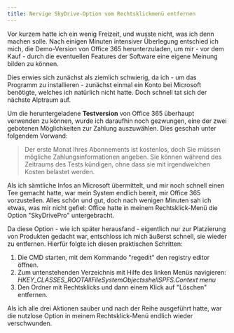 ```yaml
---
title: Nervige SkyDrive-Option vom Rechtsklickmenü entfernen
---
```


Vor kurzem hatte ich ein wenig Freizeit, und wusste nicht, was ich denn machen solle. Nach einigen Minuten intensiver Überlegung entschied ich mich, die Demo-Version von Office 365 herunterzuladen, um mir - vor dem Kauf - durch die eventuellen Features der Software eine eigene Meinung bilden zu können.

Dies erwies sich zunächst als ziemlich schwierig, da ich - um das Programm zu installieren - zunächst einmal ein Konto bei Microsoft benötigte, welches ich natürlich nicht hatte. Doch schnell tat sich der nächste Alptraum auf.

Um die heruntergeladene **Testversion** von Office 365 überhaupt verwenden zu können, wurde ich daraufhin noch gezwungen, eine der zwei gebotenen Möglichkeiten zur Zahlung auszuwählen. Dies geschah unter folgendem Vorwand:

> Der erste Monat Ihres Abonnements ist kostenlos, doch Sie müssen mögliche Zahlungsinformationen angeben. Sie können während des Zeitraums des Tests kündigen, ohne dass sie mit irgendwelchen Kosten belastet werden.

Als ich sämtliche Infos an Microsoft übermittelt, und mir noch schnell einen Tee gemacht hatte, war mein System endlich bereit, mir Office 365 vorzustellen. Alles schön und gut, doch nach wenigen Minuten sah ich etwas, was mir nicht gefiel: Office hatte in meinem Rechtsklick-Menü die Option "SkyDrivePro" untergebracht.

Da diese Option - wie ich später herausfand - eigentlich nur zur Platzierung von Produkten gedacht war, entschloss ich mich äußerst schnell, sie wieder zu entfernen. Hierfür folgte ich diesen praktischen Schritten:

1. Die CMD starten, mit dem Kommando "regedit" den registry editor öffnen.
2. Zum untenstehenden Verzeichnis mit Hilfe des linken Menüs navigieren: *HKEY_CLASSES_ROOTAllFileSystemObjectsshellSPFS.Context menu*
3. Den Ordner mit Rechtsklicks und dann einem Klick auf "Löschen" entfernen.

Als ich alle drei Aktionen sauber und nach der Reihe ausgeführt hatte, war die nutzlose Option in meinem Rechtsklick-Menü endlich wieder verschwunden.